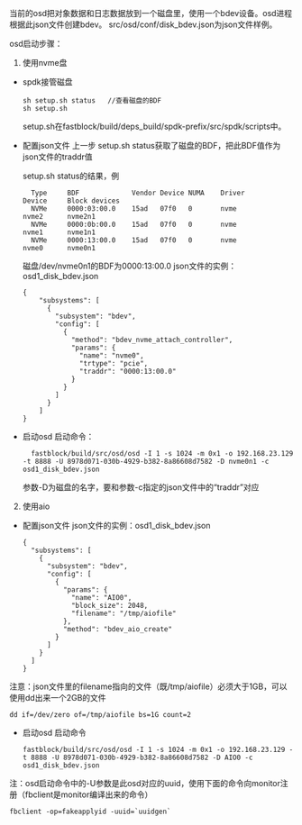   当前的osd把对象数据和日志数据放到一个磁盘里，使用一个bdev设备。osd进程根据此json文件创建bdev。
  src/osd/conf/disk_bdev.json为json文件样例。

osd启动步骤：
1. 使用nvme盘
  - spdk接管磁盘 
    ```
    sh setup.sh status   //查看磁盘的BDF
    sh setup.sh 
	```     

    setup.sh在fastblock/build/deps_build/spdk-prefix/src/spdk/scripts中。

  - 配置json文件
   上一步 setup.sh status获取了磁盘的BDF，把此BDF值作为json文件的traddr值

     setup.sh status的结果，例  

          Type     BDF             Vendor Device NUMA    Driver           Device     Block devices
          NVMe     0000:03:00.0    15ad   07f0   0       nvme             nvme2      nvme2n1
          NVMe     0000:0b:00.0    15ad   07f0   0       nvme             nvme1      nvme1n1
          NVMe     0000:13:00.0    15ad   07f0   0       nvme             nvme0      nvme0n1  


      磁盘/dev/nvme0n1的BDF为0000:13:00.0
      json文件的实例：osd1_disk_bdev.json
    ```
    {
        "subsystems": [
          {
            "subsystem": "bdev",
            "config": [
              {
                "method": "bdev_nvme_attach_controller",
                "params": {
                  "name": "nvme0",
                  "trtype": "pcie",
                  "traddr": "0000:13:00.0"
                }
              }
            ]
          }
        ]
    }
    ```
  - 启动osd
    启动命令：  
    ```
      fastblock/build/src/osd/osd -I 1 -s 1024 -m 0x1 -o 192.168.23.129 -t 8888 -U 8978d071-030b-4929-b382-8a86608d7582 -D nvme0n1 -c osd1_disk_bdev.json
    ```
    参数-D为磁盘的名字，要和参数-c指定的json文件中的“traddr”对应

2. 使用aio
  - 配置json文件
    json文件的实例：osd1_disk_bdev.json
	```
	{
	  "subsystems": [
	    {
	      "subsystem": "bdev",
	      "config": [
	        {
	          "params": {
	            "name": "AIO0",
	            "block_size": 2048,
	            "filename": "/tmp/aiofile"
	          },
	          "method": "bdev_aio_create"
	        }
	      ]
	    }
	  ]
	}
	```
  注意：json文件里的filename指向的文件（既/tmp/aiofile）必须大于1GB，可以使用dd出来一个2GB的文件
  ```
  dd if=/dev/zero of=/tmp/aiofile bs=1G count=2
  ```
   - 启动osd
   启动命令
      ```
      fastblock/build/src/osd/osd -I 1 -s 1024 -m 0x1 -o 192.168.23.129 -t 8888 -U 8978d071-030b-4929-b382-8a86608d7582 -D AIO0 -c    osd1_disk_bdev.json
      ```

注：osd启动命令中的-U参数是此osd对应的uuid，使用下面的命令向monitor注册（fbclient是monitor编译出来的命令）
```
fbclient -op=fakeapplyid -uuid=`uuidgen`
```
